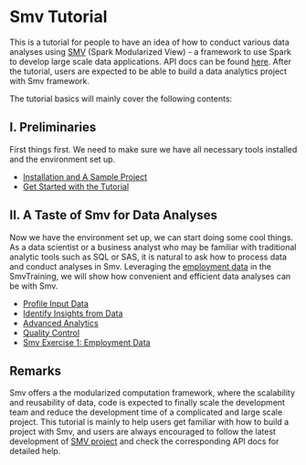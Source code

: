 # Smv Tutorial

This is a tutorial for people to have an idea of how to conduct various data analyses using [SMV](https://github.com/TresAmigosSD/SMV) (Spark Modularized View) - a framework to use Spark to develop large scale data applications. API docs can be found [here](http://tresamigossd.github.io/SMV/scaladocs/index.html#org.tresamigos.smv.package). After the tutorial, users are expected to be able to build a data analytics project with Smv framework.

The tutorial basics will mainly cover the following contents:

## I. Preliminaries
First things first. We need to make sure we have all necessary tools installed and the environment set up.
* [Installation and A Sample Project](./docs/smv_install_sample_app.md)
* [Get Started with the Tutorial](./docs/tutorial_get_started.md)


## II. A Taste of Smv for Data Analyses
Now we have the environment set up, we can start doing some cool things. As a data scientist or a business analyst who may be familiar with traditional analytic tools such as SQL or SAS, it is natural to ask how to process data and conduct analyses in Smv. Leveraging the [employment data](https://github.com/TresAmigosSD/SMV/blob/master/docs/user/getting_started.md#example-app-data-directory) in the SmvTraining, we will show how convenient and efficient data analyses can be with Smv.

* [Profile Input Data](./MyApp_smv_example/notebooks/Profile_Input_Data.ipynb)  
* [Identify Insights from Data](./MyApp_smv_example/notebooks/Identify_Insights.ipynb)  
* [Advanced Analytics](./MyApp_smv_example/notebooks/Advanced_Analytics.ipynb)  
* [Quality Control](./MyApp_smv_example/notebooks/Quality_Control.ipynb)
* [Smv Exercise 1: Employment Data](./docs/exercise1.md)


## Remarks
Smv offers a the modularized computation framework, where the scalability and reusability of data, code is expected to finally scale the development team and reduce the development time of a complicated and large scale project. This tutorial is mainly to help users get familiar with how to build a project with Smv, and users are always encouraged to follow the latest development of [SMV project](https://github.com/TresAmigosSD/SMV) and check the corresponding API docs for detailed help.
